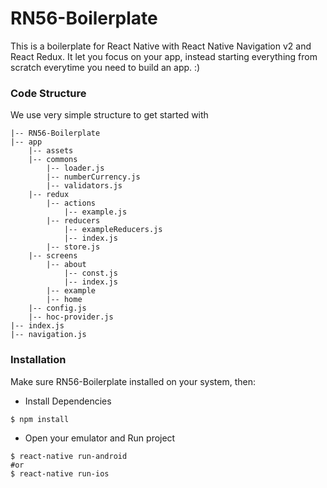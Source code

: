 # RN56-Boilerplate

This is a boilerplate for React Native with React Native Navigation v2 and React Redux. It let you focus on your app, instead starting everything from scratch everytime you need to build an app. :)

### Code Structure

We use very simple structure to get started with

```
|-- RN56-Boilerplate
|-- app
    |-- assets
    |-- commons
        |-- loader.js
        |-- numberCurrency.js
        |-- validators.js
    |-- redux
        |-- actions
            |-- example.js
        |-- reducers
            |-- exampleReducers.js
            |-- index.js
        |-- store.js
    |-- screens
        |-- about
            |-- const.js
            |-- index.js
        |-- example
        |-- home
    |-- config.js
    |-- hoc-provider.js
|-- index.js
|-- navigation.js
```

### Installation

Make sure RN56-Boilerplate installed on your system, then:

- Install Dependencies

```
$ npm install
```

- Open your emulator and Run project

```
$ react-native run-android 
#or
$ react-native run-ios
```
